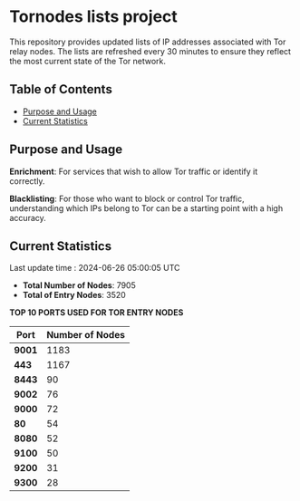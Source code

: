 # Tornodes lists project

This repository provides updated lists of IP addresses associated with Tor relay nodes. The lists are refreshed every 30 minutes to ensure they reflect the most current state of the Tor network.

## Table of Contents

- [Purpose and Usage](#purpose-and-usage)
- [Current Statistics](#current-statistics)


## Purpose and Usage

**Enrichment**: For services that wish to allow Tor traffic or identify it correctly.

**Blacklisting**: For those who want to block or control Tor traffic, understanding which IPs belong to Tor can be a starting point with a high accuracy.

## Current Statistics

Last update time : 2024-06-26 05:00:05 UTC

- **Total Number of Nodes**: 7905
- **Total of Entry Nodes**: 3520

**TOP 10 PORTS USED FOR TOR ENTRY NODES**

| **Port** | **Number of Nodes** |
|------|-----------------|
| **9001**   | 1183  |
| **443**   | 1167  |
| **8443**   | 90  |
| **9002**   | 76  |
| **9000**   | 72  |
| **80**   | 54  |
| **8080**   | 52  |
| **9100**   | 50  |
| **9200**   | 31  |
| **9300**   | 28  |

